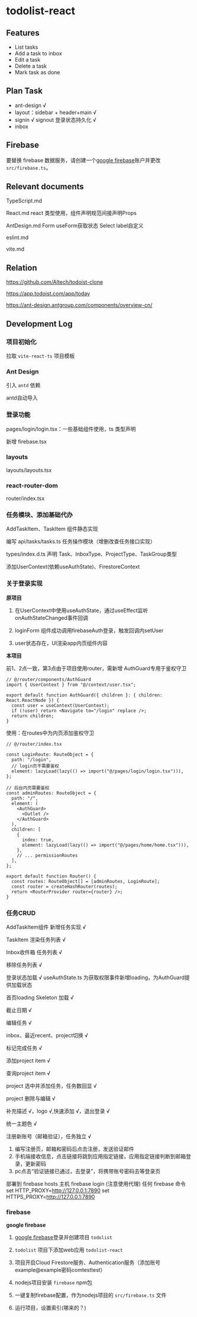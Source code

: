 # todolist-react

## Features

- List tasks
- Add a task to inbox
- Edit a task
- Delete a task
- Mark task as done

## Plan Task

- ant-design √
- layout：sidebar + header+main √
- signin √ signout 登录状态持久化 √
- inbox

## Firebase

要替换 firebase 数据服务，请创建一个[google firebase](https://console.firebase.google.com/)账户并更改 `src/firebase.ts`。

## Relevant documents

TypeScript.md

React.md react 类型使用，组件声明规范间接声明Props

AntDesign.md Form useForm获取状态 Select label自定义

eslint.md

vite.md

## Relation

https://github.com/Altech/todoist-clone

https://app.todoist.com/app/today

https://ant-design.antgroup.com/components/overview-cn/

## Development Log

### 项目初始化

拉取 `vite-react-ts` 项目模板

### Ant Design

引入 `antd` 依赖

antd自动导入

### 登录功能

pages/login/login.tsx：一些基础组件使用，ts 类型声明

新增 firebase.tsx

### layouts

layouts/layouts.tsx

### react-router-dom

router/index.tsx

### 任务模块、添加基础代办

AddTaskItem、TaskItem 组件静态实现

编写 api/tasks/tasks.ts 任务操作模块（增删改查任务接口实现）

types/index.d.ts 声明 Task、InboxType、ProjectType、TaskGroup类型

添加UserContext(依赖useAuthState)、FirestoreContext

### 关于登录实现

**原项目**

1. 在UserContext中使用useAuthState，通过useEffect监听onAuthStateChanged事件回调

2. loginForm 组件成功调用firebaseAuth登录，触发回调内setUser

3. user状态存在，UI渲染app内页组件内容

**本项目**

前1、2点一致，第3点由于项目使用router，需新增 AuthGuard专用于鉴权守卫

```tsx
// @/router/components/AuthGuard
import { UserContext } from "@/context/user.tsx";

export default function AuthGuard({ children }: { children: React.ReactNode }) {
  const user = useContext(UserContext);
  if (!user) return <Navigate to="/login" replace />;
  return children;
}
```

使用：在routes中为内页添加鉴权守卫

```tsx
// @/router/index.tsx

const LoginRoute: RouteObject = {
  path: "/login",
  // login页不需要鉴权
  element: lazyLoad(lazy(() => import("@/pages/login/login.tsx"))),
};

// 后台内页需要鉴权
const adminRoutes: RouteObject = {
  path: "/",
  element: (
    <AuthGuard>
      <Outlet />
    </AuthGuard>
  ),
  children: [
    {
      index: true,
      element: lazyLoad(lazy(() => import("@/pages/home/home.tsx"))),
    },
    // ... permissionRoutes
  ],
};

export default function Router() {
  const routes: RouteObject[] = [adminRoutes, LoginRoute];
  const router = createHashRouter(routes);
  return <RouterProvider router={router} />;
}
```

### 任务CRUD

AddTaskItem组件 新增任务实现 √

TaskItem 渲染任务列表 √

Inbox收件箱 任务列表 √

移除任务列表 √

登录状态加载 √ useAuthState.ts 为获取权限事件新增loading，为AuthGuard提供加载状态

首页loading Skeleton 加载 √

截止日期 √

编辑任务 √

inbox、最近recent、project切换 √

标记完成任务 √

添加project item √

查询project item √

project 选中并添加任务，任务数回显 √

project 删除与编辑 √

补充描述 √，logo √,快速添加 √，退出登录 √

统一主题色 √

注册新账号（邮箱验证），任务独立 √

1. 编写注册页，邮箱和密码后点击注册，发送验证邮件
2. 手机端接收信息，点击链接将跳到应用指定链接，应用指定链接判断到邮箱登录，更新密码
3. pc点击“验证链接已通过，去登录”，将携带账号密码去等登录页

部署到 firebase hosts 主机 firebase login (注意使用代理)
任何 firebase 命令
set HTTP_PROXY=http://127.0.0.1:7890
set HTTPS_PROXY=http://127.0.0.1:7890

### firebase

**google firebase**

1. [google firebase](https://console.firebase.google.com/)登录并创建项目 `todolist`

2. `todolist` 项目下添加web应用 `todolist-react`

3. 项目开启Cloud Firestore服务、Authentication服务（添加账号example@example密码comtesttest）

4. nodejs项目安装 `firebase` npm包

5. 一键复制firebase配置，作为nodejs项目的 `src/firebase.ts` 文件

6. 运行项目，设置索引(哪来的？)
